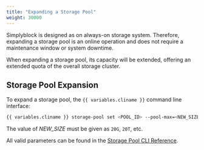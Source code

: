 ```yaml
---
title: "Expanding a Storage Pool"
weight: 30000
---
```


Simplyblock is designed as on always-on storage system. Therefore, expanding a storage pool is an online operation and
does not require a maintenance window or system downtime.

When expanding a storage pool, its capacity will be extended, offering an extended quota of the overall storage cluster. 

## Storage Pool Expansion

To expand a storage pool, the `{{ variables.cliname }}` command line interface:

```bash title="Expanding the storage pool"
{{ variables.cliname }} storage-pool set <POOL_ID> --pool-max=<NEW_SIZE>
```

The value of _NEW_SIZE_ must be given as `20G`, `20T`, etc.

All valid parameters can be found in the 
[Storage Pool CLI Reference](../../reference/cli/storage-pool.md#sets-a-storage-pools-attributes). 
